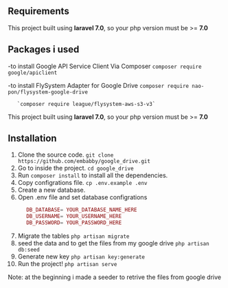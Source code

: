 ## Requirements
This project built using **laravel 7.0**, so your php version must be >= **7.0**


## Packages i used
-to install Google API Service Client Via Composer
      `composer require google/apiclient`
      
-to install FlySystem Adapter for Google Drive
       `composer require nao-pon/flysystem-google-drive`
       
       `composer require league/flysystem-aws-s3-v3`

This project built using **laravel 7.0**, so your php version must be >= **7.0**


## Installation
1. Clone the source code. `git clone https://github.com/embabby/google_drive.git`
2. Go to inside the project. `cd google_drive`
3. Run `composer install` to install all the dependencies.
4. Copy configrations file. `cp .env.example .env`
5. Create a new database.
6. Open .env file and set database configrations
```php
      DB_DATABASE= YOUR_DATABASE_NAME_HERE
      DB_USERNAME= YOUR_USERNAME_HERE
      DB_PASSWORD= YOUR_PASSWORD_HERE
```
7. Migrate the tables `php artisan migrate`
8. seed the data and to get the files from my google drive `php artisan db:seed` 
9. Generate new key `php artisan key:generate`
10. Run the project! `php artisan serve`

Note: at the beginning i made a seeder to retrive the files from google drive

